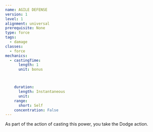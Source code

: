 ```yaml
---
name: AGILE DEFENSE
version: 1
level: 1
alignment: universal
prerequisite: None
type: force
tags:
  - damage
classes:
  - force
mechanics:
  - castingTime:
      length: 1
      unit: bonus



    duration:
      length: Instantaneous
      unit: 
    range:
      short: Self
    concentration: False
---
```

As part of the action of casting this power, you take the Dodge action.


    